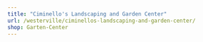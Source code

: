 ```yaml
---
title: "Ciminello's Landscaping and Garden Center"
url: /westerville/ciminellos-landscaping-and-garden-center/
shop: Garten-Center
---
```

